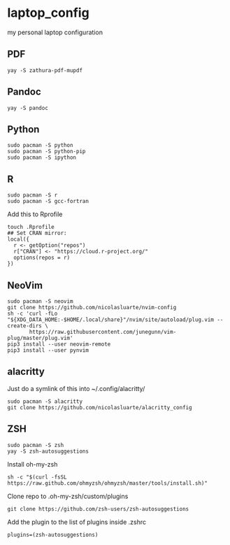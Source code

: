 # laptop_config
my personal laptop configuration

## PDF
```
yay -S zathura-pdf-mupdf
```

## Pandoc
```
yay -S pandoc
```

## Python
```
sudo pacman -S python
sudo pacman -S python-pip
sudo pacman -S ipython
```

## R
```
sudo pacman -S r
sudo pacman -S gcc-fortran
```
Add this to Rprofile
```
touch .Rprofile
## Set CRAN mirror:
local({
  r <- getOption("repos")
  r["CRAN"] <- "https://cloud.r-project.org/"
  options(repos = r)
})
```

## NeoVim
```
sudo pacman -S neovim
git clone https://github.com/nicolasluarte/nvim-config
sh -c 'curl -fLo "${XDG_DATA_HOME:-$HOME/.local/share}"/nvim/site/autoload/plug.vim --create-dirs \
       https://raw.githubusercontent.com/junegunn/vim-plug/master/plug.vim'
pip3 install --user neovim-remote
pip3 install --user pynvim

```

## alacritty
Just do a symlink of this into ~/.config/alacritty/
```
sudo pacman -S alacritty
git clone https://github.com/nicolasluarte/alacritty_config
```

## ZSH
```
sudo pacman -S zsh
yay -S zsh-autosuggestions
```
Install oh-my-zsh
```
sh -c "$(curl -fsSL https://raw.github.com/ohmyzsh/ohmyzsh/master/tools/install.sh)"
```
Clone repo to .oh-my-zsh/custom/plugins
```
git clone https://github.com/zsh-users/zsh-autosuggestions
```
Add the plugin to the list of plugins inside .zshrc
```
plugins=(zsh-autosuggestions)
```
